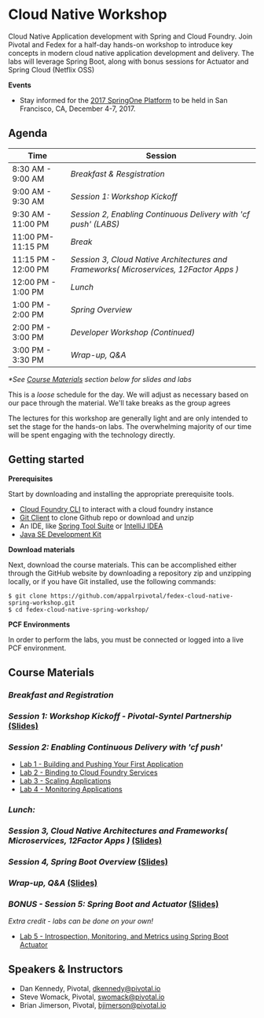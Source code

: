 # Cloud Native Workshop
Cloud Native Application development with Spring and Cloud Foundry. Join Pivotal and Fedex for a half-day hands-on workshop to introduce key concepts in modern cloud native application development and delivery. The labs will leverage Spring Boot, along with bonus sessions for Actuator and Spring Cloud (Netflix OSS)

**Events**
- Stay informed for the [2017 SpringOne Platform](https://springoneplatform.io/) to be held in San Francisco, CA, December 4-7, 2017.

## Agenda

Time | Session
---- | -------
8:30 AM - 9:00 AM | _Breakfast & Resgistration_ 
9:00 AM - 9:30 AM | _Session 1: Workshop Kickoff_
9:30 AM - 11:00 PM | _Session 2, Enabling Continuous Delivery with 'cf push' (*LABS*)_
11:00 PM- 11:15 PM | _Break_
11:15 PM - 12:00 PM | _Session 3, Cloud Native Architectures and Frameworks( Microservices, 12Factor Apps )_
12:00 PM - 1:00 PM | _Lunch_
1:00 PM - 2:00 PM | _Spring Overview_
2:00 PM - 3:00 PM | _Developer Workshop (Continued)_
3:00 PM - 3:30 PM | _Wrap-up, Q&A_


_*See [Course Materials](#course-materials) section below for slides and labs_

This is a _loose_ schedule for the day. We will adjust as necessary based on our pace through the material. We'll take breaks as the group agrees

The lectures for this workshop are generally light and are only intended to set the stage for the hands-on labs.
The overwhelming majority of our time will be spent engaging with the technology directly.

## Getting started

**Prerequisites**

Start by downloading and installing the appropriate prerequisite tools.
- [Cloud Foundry CLI](https://goo.gl/M0pH4i) to interact with a cloud foundry instance
- [Git Client](https://git-scm.com/downloads) to clone Github repo or download and unzip
- An IDE, like [Spring Tool Suite](https://spring.io/tools/sts/all) or [IntelliJ IDEA](https://www.jetbrains.com/idea/download/)
- [Java SE Development Kit](http://info.pivotal.io/n0I60i3021AN0JU0le10CRR)

**Download materials**

Next, download the course materials.  This can be accomplished either through the GitHub website by downloading a repository zip and unzipping locally, or if you have Git installed, use the following commands:

```
$ git clone https://github.com/appalrpivotal/fedex-cloud-native-spring-workshop.git
$ cd fedex-cloud-native-spring-workshop/
```

**PCF Environments**

In order to perform the labs, you must be connected or logged into a live PCF environment.

## Course Materials

### _Breakfast and Registration_

### _Session 1: Workshop Kickoff - Pivotal-Syntel Partnership_ [(Slides)](session_01/Session_01-kickoff.pptx)

### _Session 2: Enabling Continuous Delivery with 'cf push'_
  - [Lab 1 - Building and Pushing Your First Application](session_02/lab_01/lab_01.adoc)
  - [Lab 2 - Binding to Cloud Foundry Services](session_02/lab_02/lab_02.adoc)
  - [Lab 3 - Scaling Applications](session_02/lab_03/lab_03.adoc)
  - [Lab 4 - Monitoring Applications](session_02/lab_04/lab_04.adoc)

### _Lunch:_

### _Session 3, Cloud Native Architectures and Frameworks( Microservices, 12Factor Apps )_ [(Slides)](session_03/Session_03-Cloud_Native_Architectures_and_Frameworks.pptx)

### _Session 4, Spring Boot Overview_ [(Slides)](session_04/Session_04-Spring-Boot-Overview.pptx)

### _Wrap-up, Q&A_ [(Slides)](session_wrapup/Session_Wrap-up.pptx)

### _BONUS - Session 5: Spring Boot and Actuator_ [(Slides)](session_04/Session_04-Spring_Boot_Actuator-2xpg.pdf)
_Extra credit - labs can be done on your own!_
  - [Lab 5 - Introspection, Monitoring, and Metrics using Spring Boot Actuator](session_04/lab_05/lab_05.adoc)



## Speakers & Instructors
- Dan Kennedy, Pivotal, dkennedy@pivotal.io
- Steve Womack, Pivotal, swomack@pivotal.io
- Brian Jimerson, Pivotal, bjimerson@pivotal.io
